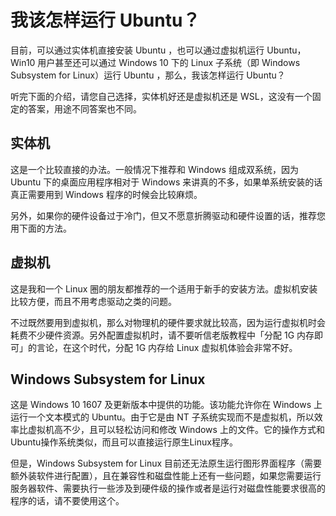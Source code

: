 # 我该怎样运行 Ubuntu？
目前，可以通过实体机直接安装 Ubuntu ，也可以通过虚拟机运行 Ubuntu，Win10 用户甚至还可以通过 Windows 10 下的 Linux 子系统（即 Windows Subsystem for Linux）运行 Ubuntu ，那么，我该怎样运行 Ubuntu？

听完下面的介绍，请您自己选择，实体机好还是虚拟机还是 WSL，这没有一个固定的答案，用途不同答案也不同。

## 实体机
这是一个比较直接的办法。一般情况下推荐和 Windows 组成双系统，因为 Ubuntu 下的桌面应用程序相对于 Windows 来讲真的不多，如果单系统安装的话真正需要用到 Windows 程序的时候会比较麻烦。

另外，如果你的硬件设备过于冷门，但又不愿意折腾驱动和硬件设置的话，推荐您用下面的方法。

## 虚拟机
这是我和一个 Linux 圈的朋友都推荐的一个适用于新手的安装方法。虚拟机安装比较方便，而且不用考虑驱动之类的问题。

不过既然要用到虚拟机，那么对物理机的硬件要求就比较高，因为运行虚拟机时会耗费不少硬件资源。另外配置虚拟机时，请不要听信老版教程中「分配 1G 内存即可」的言论，在这个时代，分配 1G 内存给 Linux 虚拟机体验会非常不好。

## Windows Subsystem for Linux 
这是 Windows 10 1607 及更新版本中提供的功能。该功能允许你在 Windows 上运行一个文本模式的 Ubuntu。由于它是由 NT 子系统实现而不是虚拟机，所以效率比虚拟机高不少，且可以轻松访问和修改 Windows 上的文件。它的操作方式和Ubuntu操作系统类似，而且可以直接运行原生Linux程序。

但是，Windows Subsystem for Linux 目前还无法原生运行图形界面程序（需要额外装软件进行配置），且在兼容性和磁盘性能上还有一些问题，如果您需要运行服务器软件、需要执行一些涉及到硬件级的操作或者是运行对磁盘性能要求很高的程序的话，请不要使用这个。